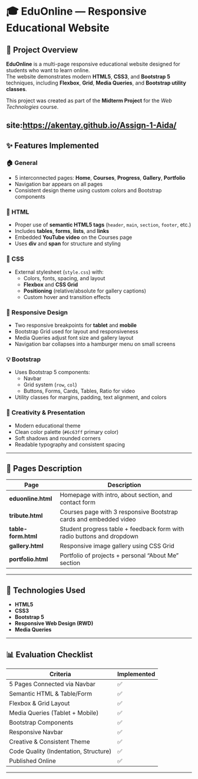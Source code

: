 # 🎓 EduOnline — Responsive Educational Website

## 📘 Project Overview
**EduOnline** is a multi-page responsive educational website designed for students who want to learn online.  
The website demonstrates modern **HTML5**, **CSS3**, and **Bootstrap 5** techniques, including **Flexbox**, **Grid**, **Media Queries**, and **Bootstrap utility classes**.

This project was created as part of the **Midterm Project** for the *Web Technologies* course.

site:https://akentay.github.io/Assign-1-Aida/
---

## ✨ Features Implemented
### 🏠 General
- 5 interconnected pages: **Home**, **Courses**, **Progress**, **Gallery**, **Portfolio**
- Navigation bar appears on all pages  
- Consistent design theme using custom colors and Bootstrap components  

### 🧱 HTML
- Proper use of **semantic HTML5 tags** (`header`, `main`, `section`, `footer`, etc.)  
- Includes **tables**, **forms**, **lists**, and **links**  
- Embedded **YouTube video** on the Courses page  
- Uses **div** and **span** for structure and styling  

### 🎨 CSS
- External stylesheet (`style.css`) with:
  - Colors, fonts, spacing, and layout
  - **Flexbox** and **CSS Grid**
  - **Positioning** (relative/absolute for gallery captions)
  - Custom hover and transition effects

### 📱 Responsive Design
- Two responsive breakpoints for **tablet** and **mobile**
- Bootstrap Grid used for layout and responsiveness
- Media Queries adjust font size and gallery layout
- Navigation bar collapses into a hamburger menu on small screens

### 💡 Bootstrap
- Uses Bootstrap 5 components:
  - Navbar  
  - Grid system (`row`, `col`)  
  - Buttons, Forms, Cards, Tables, Ratio for video
- Utility classes for margins, padding, text alignment, and colors

### 🎨 Creativity & Presentation
- Modern educational theme
- Clean color palette (`#6c63ff` primary color)
- Soft shadows and rounded corners
- Readable typography and consistent spacing

---

## 🧭 Pages Description
| Page | Description |
|------|--------------|
| **eduonline.html** | Homepage with intro, about section, and contact form |
| **tribute.html** | Courses page with 3 responsive Bootstrap cards and embedded video |
| **table-form.html** | Student progress table + feedback form with radio buttons and dropdown |
| **gallery.html** | Responsive image gallery using CSS Grid |
| **portfolio.html** | Portfolio of projects + personal “About Me” section |

---

## 🧰 Technologies Used
- **HTML5**
- **CSS3**
- **Bootstrap 5**
- **Responsive Web Design (RWD)**
- **Media Queries**

---

## 📊 Evaluation Checklist
| Criteria | Implemented |
|-----------|-------------|
| 5 Pages Connected via Navbar | ✅ |
| Semantic HTML & Table/Form | ✅ |
| Flexbox & Grid Layout | ✅ |
| Media Queries (Tablet + Mobile) | ✅ |
| Bootstrap Components | ✅ |
| Responsive Navbar | ✅ |
| Creative & Consistent Theme | ✅ |
| Code Quality (Indentation, Structure) | ✅ |
| Published Online | ✅ |

---

  





